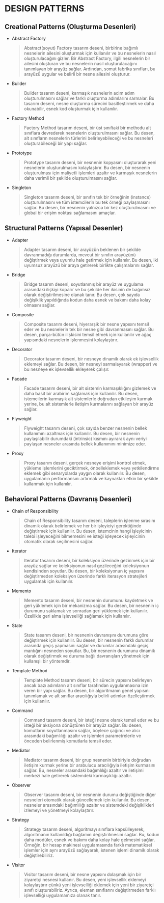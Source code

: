 # DESIGN PATTERNS #

## Creational Patterns (Oluşturma Desenleri) ## 
* Abstract Factory
    >Abstract(soyut) Factory tasarım deseni, birbirine bağımlı nesnelerin ailesini oluşturmak için kullanılır ve bu nesnelerin nasıl oluşturulacağını gizler. Bir Abstract Factory, ilgili nesnelerin bir ailesini oluşturan ve bu nesnelerin nasıl oluşturulacağını tanımlayan bir arayüz sağlar. Ardından, somut fabrika sınıfları, bu arayüzü uygular ve belirli bir nesne ailesini oluşturur.

* Builder
    >Builder tasarım deseni, karmaşık nesnelerin adım adım oluşturulmasını sağlar ve farklı oluşturma adımlarını sarmalar. Bu tasarım deseni, nesne oluşturma sürecini basitleştirmek ve daha okunabilir, esnek kod oluşturmak için kullanılır.

* Factory Method
    >Factory Method tasarım deseni, bir üst sınıftaki bir methodu alt sınıflara devrederek nesnelerin oluşturulmasını sağlar. Bu desen, alt sınıfların nesnelerin türlerini belirleyebileceği ve bu nesneleri oluşturabileceği bir yapı sağlar.

* Prototype
    >Prototype tasarım deseni, bir nesnenin kopyasını oluşturarak yeni nesnelerin oluşturulmasını kolaylaştırır. Bu desen, bir nesnenin oluşturulması için maliyetli işlemleri azaltır ve karmaşık nesnelerin daha verimli bir şekilde oluşturulmasını sağlar.

* Singleton
    >Singleton tasarım deseni, bir sınıfın tek bir örneğinin (instance) oluşturulmasını ve tüm istemcilerin bu tek örneği paylaşmasını sağlar. Bu desen, bir nesnenin yalnızca bir kez oluşturulmasını ve global bir erişim noktası sağlamasını amaçlar.

## Structural Patterns (Yapısal Desenler) ## 
* Adapter
    >Adapter tasarım deseni, bir arayüzün beklenen bir şekilde davranmadığı durumlarda, mevcut bir sınıfın arayüzünü değiştirmek veya uyumlu hale getirmek için kullanılır. Bu desen, iki uyumsuz arayüzü bir araya getirerek birlikte çalışmalarını sağlar.

* Bridge
    >Bridge tasarım deseni, soyutlanmış bir arayüz ve uygulama arasındaki ilişkiyi koparır ve bu şekilde her ikisinin de bağımsız olarak değiştirilmesine olanak tanır. Bu desen, çok sayıda değişiklik yapıldığında kodun daha esnek ve bakımı daha kolay olmasını sağlar.

* Composite
    >Composite tasarım deseni, hiyerarşik bir nesne yapısını temsil eder ve bu nesnelerin tek bir nesne gibi davranmasını sağlar. Bu desen, parça-bütün ilişkisini temsil etmek için kullanılır ve ağaç yapısındaki nesnelerin işlenmesini kolaylaştırır.

* Decorator
    >Decorator tasarım deseni, bir nesneye dinamik olarak ek işlevsellik eklemeyi sağlar. Bu desen, bir nesneyi sarmalayarak (wrapper) ve bu nesneye ek işlevsellik ekleyerek çalışır.

* Facade
    >Facade tasarım deseni, bir alt sistemin karmaşıklığını gizlemek ve daha basit bir arabirim sağlamak için kullanılır. Bu desen, istemcilerin karmaşık alt sistemlerle doğrudan etkileşim kurmak yerine, bu alt sistemlerle iletişim kurmalarını sağlayan bir arayüz sağlar.

* Flyweight
    >Flyweight tasarım deseni, çok sayıda benzer nesnenin bellek kullanımını azaltmak için kullanılır. Bu desen, bir nesnenin paylaşılabilir durumdaki (intrinsic) kısmını ayırarak aynı veriyi paylaşan nesneler arasında bellek kullanımını minimize eder.

* Proxy
    >Proxy tasarım deseni, gerçek nesneye erişimi kontrol etmek, yükleme işlemlerini geciktirmek, önbelleklemek veya yetkilendirme eklemek gibi senaryolarda yaygın olarak kullanılır. Bu desen, uygulamanın performansını artırmak ve kaynakları etkin bir şekilde kullanmak için kullanılır.

## Behavioral Patterns (Davranış Desenleri) ## 
* Chain of Responsibility
    >Chain of Responsibility tasarım deseni, taleplerin işlenme sırasını dinamik olarak belirlemek ve her bir işleyiciyi gerektiğinde değiştirmek için kullanılır. Bu desen, istemcinin hangi işleyicinin talebi işleyeceğini bilmemesini ve isteği işleyecek işleyicinin otomatik olarak seçilmesini sağlar.

* Iterator
    >Iterator tasarım deseni, bir koleksiyon üzerinde gezinmek için bir arayüz sağlar ve koleksiyonun nasıl gezileceğini koleksiyonun kendisinden soyutlar. Bu desen, bir koleksiyonun iç yapısını değiştirmeden koleksiyon üzerinde farklı iterasyon stratejileri uygulamak için kullanılır.

* Memento
    >Memento tasarım deseni, bir nesnenin durumunu kaydetmek ve geri yüklemek için bir mekanizma sağlar. Bu desen, bir nesnenin iç durumunu saklamak ve sonradan geri yüklemek için kullanılır. Özellikle geri alma işlevselliği sağlamak için kullanılır.

* State
    >State tasarım deseni, bir nesnenin davranışını durumuna göre değiştirmek için kullanılır. Bu desen, bir nesnenin farklı durumlar arasında geçiş yapmasını sağlar ve durumlar arasındaki geçiş mantığını nesneden soyutlar. Bu, bir nesnenin durumunu dinamik olarak değiştirmek ve duruma bağlı davranışları yönetmek için kullanışlı bir yöntemdir.

* Template Method
    >Template Method tasarım deseni, bir sürecin yapısını belirleyen ancak bazı adımların alt sınıflar tarafından uygulanmasına izin veren bir yapı sağlar. Bu desen, bir algoritmanın genel yapısını tanımlamak ve alt sınıflar aracılığıyla belirli adımları özelleştirmek için kullanılır.

* Command
    >Command tasarım deseni, bir isteği nesne olarak temsil eder ve bu isteği bir aksiyona dönüştüren bir arayüz sağlar. Bu desen, komutların soyutlanmasını sağlar, böylece çağırıcı ve alıcı arasındaki bağımlılığı azaltır ve işlemleri parametrelerle ve önceden belirlenmiş komutlarla temsil eder.

* Mediator
    >Mediator tasarım deseni, bir grup nesnenin birbiriyle doğrudan iletişim kurmak yerine bir arabulucu aracılığıyla iletişim kurmasını sağlar. Bu, nesneler arasındaki bağımlılığı azaltır ve iletişimi merkezi hale getirerek sistemdeki karmaşıklığı azaltır.

* Observer
    >Observer tasarım deseni, bir nesnenin durumu değiştiğinde diğer nesneleri otomatik olarak güncellemek için kullanılır. Bu desen, nesneler arasındaki bağımlılığı azaltır ve sistemdeki değişiklikleri izlemeyi ve yönetmeyi kolaylaştırır.

* Strategy
    >Strategy tasarım deseni, algoritmayı sınıflara kapsülleyerek, algoritmanın kullanıldığı bağlamın değiştirilmesini sağlar. Bu, kodun daha modüler, esnek ve bakımı daha kolay hale gelmesini sağlar. Örneğin, bir hesap makinesi uygulamasında farklı matematiksel işlemler için aynı arayüzü sağlayarak, istenen işlemi dinamik olarak değiştirebiliriz.

* Visitor
    >Visitor tasarım deseni, bir nesne yapısını dolaşmak için bir ziyaretçi nesnesi kullanır. Bu desen, yeni işlevsellik eklemeyi kolaylaştırır çünkü yeni işlevselliği eklemek için yeni bir ziyaretçi sınıfı oluşturabiliriz. Ayrıca, eleman sınıflarını değiştirmeden farklı işlevselliği uygulamamıza olanak tanır.